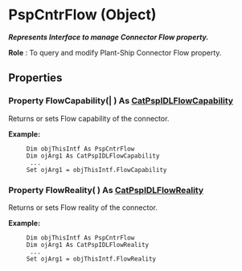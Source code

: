# PspCntrFlow (Object)

**_Represents Interface to manage Connector Flow property._**

**Role** : To query and modify Plant-Ship Connector Flow property.

## Properties

### Property **FlowCapability**(| ) As [CatPspIDLFlowCapability](../CATPlantShipInterfaces/enum_CatPspIDLFlowCapability_107424.md)

   Returns or sets Flow capability of the connector.

**Example:**

```VBScript
     Dim objThisIntf As PspCntrFlow
     Dim ojArg1 As CatPspIDLFlowCapability
      ...
     Set ojArg1 = objThisIntf.FlowCapability

```

### Property **FlowReality**( ) As [CatPspIDLFlowReality](../CATPlantShipInterfaces/enum_CatPspIDLFlowReality_81334.md)

   Returns or sets Flow reality of the connector.

**Example:**

```VBScript
     Dim objThisIntf As PspCntrFlow
     Dim ojArg1 As CatPspIDLFlowReality
      ...
     Set ojArg1 = objThisIntf.FlowReality

```